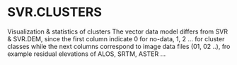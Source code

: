 # SVR.CLUSTERS
Visualization &amp; statistics of clusters
The vector data model differs from SVR & SVR.DEM, since the first column indicate 0 for no-data, 1, 2 ... for cluster classes 
while the next columns correspond to image data files (01, 02 ..), fro example residual elevations of ALOS, SRTM, ASTER ...
